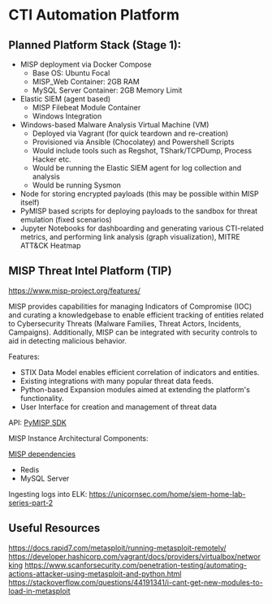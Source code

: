 # CTI Automation Platform

## Planned Platform Stack (Stage 1):
* MISP deployment via Docker Compose
  * Base OS: Ubuntu Focal
  * MISP_Web Container: 2GB RAM
  * MySQL Server Container: 2GB Memory Limit
* Elastic SIEM (agent based)
  * MISP Filebeat Module Container
  * Windows Integration
* Windows-based Malware Analysis Virtual Machine (VM)
  * Deployed via Vagrant (for quick teardown and re-creation)
  * Provisioned via Ansible (Chocolatey) and Powershell Scripts
  * Would include tools such as Regshot, TShark/TCPDump, Process Hacker etc.
  * Would be running the Elastic SIEM agent for log collection and analysis
  * Would be running Sysmon
* Node for storing encrypted payloads (this may be possible within MISP itself)
* PyMISP based scripts for deploying payloads to the sandbox for threat emulation (fixed scenarios)
* Jupyter Notebooks for dashboarding and generating various CTI-related metrics, and performing link analysis (graph visualization), MITRE ATT&CK Heatmap

## MISP Threat Intel Platform (TIP)

https://www.misp-project.org/features/

MISP provides capabilities for managing Indicators of Compromise (IOC) and curating a knowledgebase to enable efficient tracking of entities related to Cybersecurity Threats (Malware Families, Threat Actors, Incidents, Campaigns). Additionally, MISP can be integrated with security controls to aid in detecting malicious behavior. 

Features:

- STIX Data Model enables efficient correlation of indicators and entities.
- Existing integrations with many popular threat data feeds.
- Python-based Expansion modules aimed at extending the platform's functionality.
- User Interface for creation and management of threat data

API: [PyMISP SDK](https://github.com/MISP/PyMISP)

MISP Instance Architectural Components:

[MISP dependencies](https://wlcg-soc-wg-doc.web.cern.ch/misp/deployment.html)
- Redis
- MySQL Server

Ingesting logs into ELK:
https://unicornsec.com/home/siem-home-lab-series-part-2

## Useful Resources
https://docs.rapid7.com/metasploit/running-metasploit-remotely/
https://developer.hashicorp.com/vagrant/docs/providers/virtualbox/networking
https://www.scanforsecurity.com/penetration-testing/automating-actions-attacker-using-metasploit-and-python.html
https://stackoverflow.com/questions/44191341/i-cant-get-new-modules-to-load-in-metasploit

